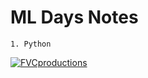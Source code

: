# ML Days Notes

```
1. Python
```

 <a href="http://fvcproductions.com"><img src="https://pbs.twimg.com/media/EX5SBtlXkAA0lCR.jpg" alt="FVCproductions"></a>
